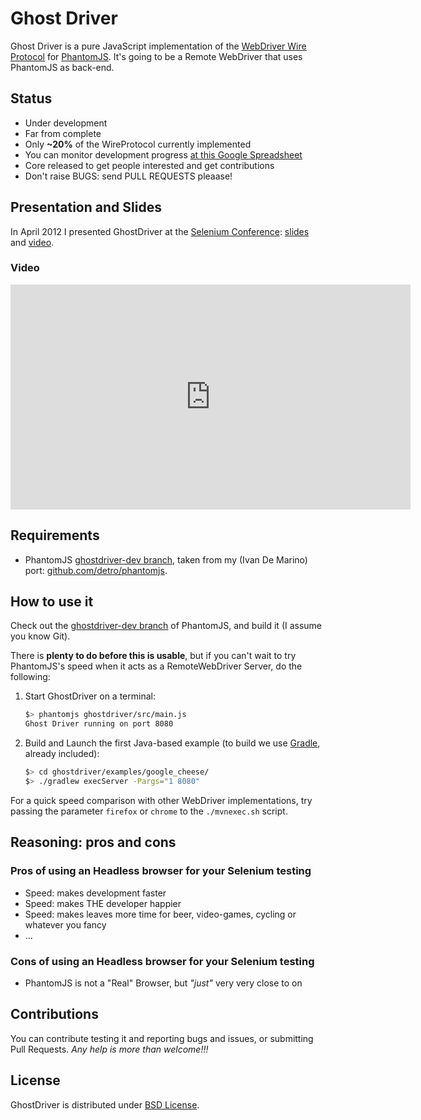 # Ghost Driver

Ghost Driver is a pure JavaScript implementation of the
[WebDriver Wire Protocol](http://code.google.com/p/selenium/wiki/JsonWireProtocol)
for [PhantomJS](http://phantomjs.org/).
It's going to be a Remote WebDriver that uses PhantomJS as back-end.

## Status

* Under development
* Far from complete
* Only **~20%** of the WireProtocol currently implemented
* You can monitor development progress [at this Google Spreadsheet](https://docs.google.com/spreadsheet/ccc?key=0Am63grtxc7bDdGNqX1ZPX2VoZlE2ZHZhd09lNDkzbkE)
* Core released to get people interested and get contributions
* Don't raise BUGS: send PULL REQUESTS pleaase!

## Presentation and Slides

In April 2012 I presented GhostDriver at the [Selenium Conference](http://www.seleniumconf.org/speakers/#IDM):
[slides](http://detro.github.com/ghostdriver/slides/index.html)
and
[video](http://blog.ivandemarino.me/2012/05/01/Me-the-Selenium-Conference-2012).

### Video

<div style="text-align: center; ">
<iframe width="640" height="360" src="http://www.youtube.com/embed/wqxkKIC2HDY" frameborder="0" allowfullscreen></iframe>
</div>

## Requirements

* PhantomJS [ghostdriver-dev branch](https://github.com/detro/phantomjs/tree/ghostdriver-dev),
taken from my (Ivan De Marino) port: [github.com/detro/phantomjs](https://github.com/detro/phantomjs).

## How to use it

Check out the [ghostdriver-dev branch](https://github.com/detro/phantomjs/tree/ghostdriver-dev)
of PhantomJS, and build it (I assume you know Git).

There is **plenty to do before this is usable**, but if you can't wait to try
PhantomJS's speed when it acts as a RemoteWebDriver Server, do the following:

1. Start GhostDriver on a terminal:

    ```bash
    $> phantomjs ghostdriver/src/main.js
    Ghost Driver running on port 8080
    ```

2. Build and Launch the first Java-based example (to build we use [Gradle](http://www.gradle.org/), already included):

    ```bash
    $> cd ghostdriver/examples/google_cheese/
    $> ./gradlew execServer -Pargs="1 8080"
    ```

For a quick speed comparison with other WebDriver implementations, try passing the parameter `firefox` or `chrome` to the `./mvnexec.sh` script.

## Reasoning: pros and cons

### Pros of using an Headless browser for your Selenium testing
* Speed: makes development faster
* Speed: makes THE developer happier
* Speed: makes leaves more time for beer, video-games, cycling or whatever you fancy
* ...

### Cons of using an Headless browser for your Selenium testing
* PhantomJS is not a "Real" Browser, but _"just"_ very very close to on

## Contributions

You can contribute testing it and reporting bugs and issues, or submitting Pull Requests.
_Any help is more than welcome!!!_

## License
GhostDriver is distributed under [BSD License](http://www.opensource.org/licenses/BSD-2-Clause).
